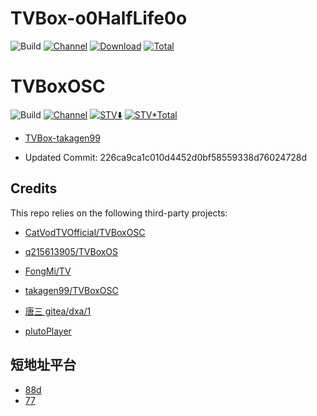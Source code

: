 # TVBox-o0HalfLife0o 
![Build](https://shields.io/github/workflow/status/o0HalfLife0o/TVBoxOSC/Test?logo=github&label=Build)
[![Channel](https://img.shields.io/badge/Follow-Telegram-blue.svg?logo=telegram)](https://t.me/TVBoxOSC)
[![Download](https://img.shields.io/github/v/release/o0HalfLife0o/TVBoxOSC?color=orange&logoColor=orange&label=Download&logo=DocuSign)](https://github.com/o0HalfLife0o/TVBoxOSC/releases/latest) 
[![Total](https://shields.io/github/downloads/o0HalfLife0o/TVBoxOSC/total?logo=Bookmeter&label=Counts&logoColor=yellow&color=yellow)](https://github.com/o0HalfLife0o/TVBoxOSC/releases)


# TVBoxOSC
![Build](https://shields.io/github/workflow/status/lqinyli/TVBoxOSC-2/Test?logo=github&label=Build)
[![Channel](https://img.shields.io/badge/Follow-Telegram-blue.svg?logo=telegram)](https://t.me/tvbox_stv)
[![STV⬇️](https://img.shields.io/github/v/release/lqinyli/TVBoxOSC-2?color=orange&logoColor=orange&label=Download&logo=DocuSign)](https://github.com/lqinyli/TVBoxOS-2/releases)
[![STV*Total](https://shields.io/github/downloads/lqinyli/TVBoxOSC-2/total?logo=Bookmeter&label=Counts&logoColor=yellow&color=yellow)](https://github.com/lqinyli/TVBoxOSC-2/releases)
- [TVBox-takagen99](https://github.com/lqinyli/TVBox-takagen99)

+ Updated Commit: 226ca9ca1c010d4452d0bf58559338d76024728d

## Credits
This repo relies on the following third-party projects:
- [CatVodTVOfficial/TVBoxOSC](https://github.com/CatVodTVOfficial/TVBoxOSC)
- [q215613905/TVBoxOS](https://github.com/q215613905/TVBoxOS)
- [FongMi/TV](https://github.com/FongMi/TV)
- [takagen99/TVBoxOSC](https://github.com/takagen99/TVBoxOSC)


- [唐三 gitea/dxa/1](https://gitea.com/dxa/1)
- [plutoPlayer](https://github.com/pluto-player/updates)
## 短地址平台
- [88d](http：//88d.cn)
- [77](https://77url.com)
